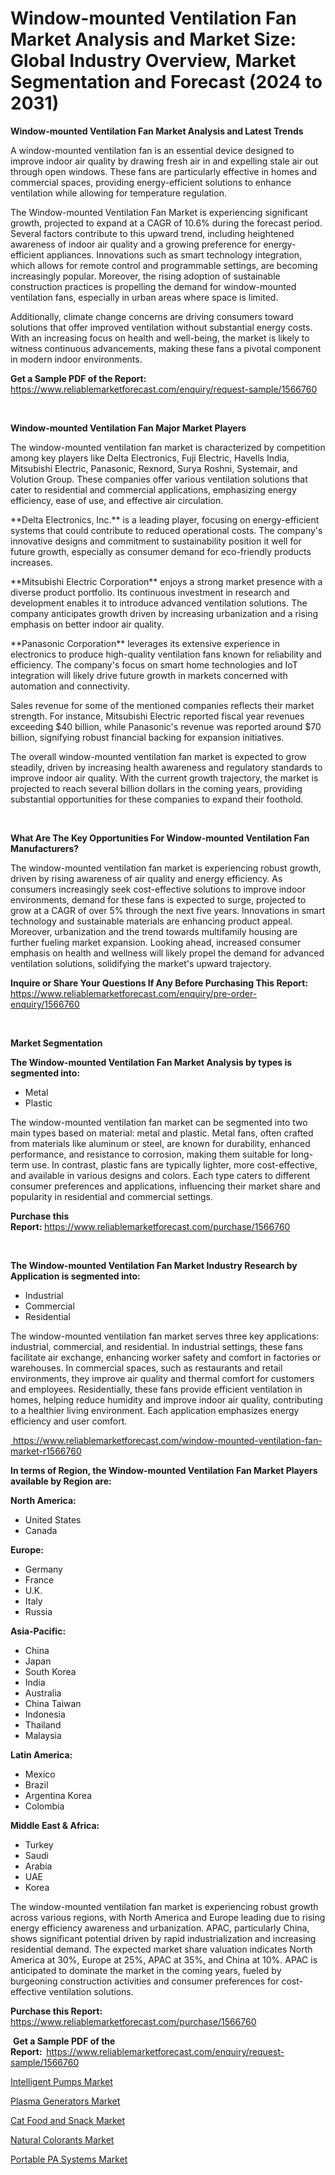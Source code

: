 <p><h1>Window-mounted Ventilation Fan Market Analysis and Market Size: Global Industry Overview, Market Segmentation and Forecast (2024 to 2031)</h1></p><p><strong>Window-mounted Ventilation Fan Market Analysis and Latest Trends</strong></p>
<p><p>A window-mounted ventilation fan is an essential device designed to improve indoor air quality by drawing fresh air in and expelling stale air out through open windows. These fans are particularly effective in homes and commercial spaces, providing energy-efficient solutions to enhance ventilation while allowing for temperature regulation.</p><p>The Window-mounted Ventilation Fan Market is experiencing significant growth, projected to expand at a CAGR of 10.6% during the forecast period. Several factors contribute to this upward trend, including heightened awareness of indoor air quality and a growing preference for energy-efficient appliances. Innovations such as smart technology integration, which allows for remote control and programmable settings, are becoming increasingly popular. Moreover, the rising adoption of sustainable construction practices is propelling the demand for window-mounted ventilation fans, especially in urban areas where space is limited.</p><p>Additionally, climate change concerns are driving consumers toward solutions that offer improved ventilation without substantial energy costs. With an increasing focus on health and well-being, the market is likely to witness continuous advancements, making these fans a pivotal component in modern indoor environments.</p></p>
<p><strong>Get a Sample PDF of the Report:&nbsp;</strong> <a href="https://www.reliablemarketforecast.com/enquiry/request-sample/1566760?utm_campaign=1167&utm_medium=2&utm_source=Github&utm_content=ia&utm_term=17112024&utm_id=window-mounted-ventilation-fan">https://www.reliablemarketforecast.com/enquiry/request-sample/1566760</a></p>
<p>&nbsp;</p>
<p><strong>Window-mounted Ventilation Fan Major Market Players</strong></p>
<p><p>The window-mounted ventilation fan market is characterized by competition among key players like Delta Electronics, Fuji Electric, Havells India, Mitsubishi Electric, Panasonic, Rexnord, Surya Roshni, Systemair, and Volution Group. These companies offer various ventilation solutions that cater to residential and commercial applications, emphasizing energy efficiency, ease of use, and effective air circulation.</p><p>**Delta Electronics, Inc.** is a leading player, focusing on energy-efficient systems that could contribute to reduced operational costs. The company's innovative designs and commitment to sustainability position it well for future growth, especially as consumer demand for eco-friendly products increases.</p><p>**Mitsubishi Electric Corporation** enjoys a strong market presence with a diverse product portfolio. Its continuous investment in research and development enables it to introduce advanced ventilation solutions. The company anticipates growth driven by increasing urbanization and a rising emphasis on better indoor air quality.</p><p>**Panasonic Corporation** leverages its extensive experience in electronics to produce high-quality ventilation fans known for reliability and efficiency. The company's focus on smart home technologies and IoT integration will likely drive future growth in markets concerned with automation and connectivity.</p><p>Sales revenue for some of the mentioned companies reflects their market strength. For instance, Mitsubishi Electric reported fiscal year revenues exceeding $40 billion, while Panasonic's revenue was reported around $70 billion, signifying robust financial backing for expansion initiatives.</p><p>The overall window-mounted ventilation fan market is expected to grow steadily, driven by increasing health awareness and regulatory standards to improve indoor air quality. With the current growth trajectory, the market is projected to reach several billion dollars in the coming years, providing substantial opportunities for these companies to expand their foothold.</p></p>
<p>&nbsp;</p>
<p><strong>What Are The Key Opportunities For Window-mounted Ventilation Fan Manufacturers?</strong></p>
<p><p>The window-mounted ventilation fan market is experiencing robust growth, driven by rising awareness of air quality and energy efficiency. As consumers increasingly seek cost-effective solutions to improve indoor environments, demand for these fans is expected to surge, projected to grow at a CAGR of over 5% through the next five years. Innovations in smart technology and sustainable materials are enhancing product appeal. Moreover, urbanization and the trend towards multifamily housing are further fueling market expansion. Looking ahead, increased consumer emphasis on health and wellness will likely propel the demand for advanced ventilation solutions, solidifying the market's upward trajectory.</p></p>
<p><strong>Inquire or Share Your Questions If Any Before Purchasing This Report:</strong> <a href="https://www.reliablemarketforecast.com/enquiry/pre-order-enquiry/1566760?utm_campaign=1167&utm_medium=2&utm_source=Github&utm_content=ia&utm_term=17112024&utm_id=window-mounted-ventilation-fan">https://www.reliablemarketforecast.com/enquiry/pre-order-enquiry/1566760</a></p>
<p>&nbsp;</p>
<p><strong>Market Segmentation</strong></p>
<p><strong>The Window-mounted Ventilation Fan Market Analysis by types is segmented into:</strong></p>
<p><ul><li>Metal</li><li>Plastic</li></ul></p>
<p><p>The window-mounted ventilation fan market can be segmented into two main types based on material: metal and plastic. Metal fans, often crafted from materials like aluminum or steel, are known for durability, enhanced performance, and resistance to corrosion, making them suitable for long-term use. In contrast, plastic fans are typically lighter, more cost-effective, and available in various designs and colors. Each type caters to different consumer preferences and applications, influencing their market share and popularity in residential and commercial settings.</p></p>
<p><strong>Purchase this Report:&nbsp;</strong><a href="https://www.reliablemarketforecast.com/purchase/1566760?utm_campaign=1167&utm_medium=2&utm_source=Github&utm_content=ia&utm_term=17112024&utm_id=window-mounted-ventilation-fan">https://www.reliablemarketforecast.com/purchase/1566760</a></p>
<p>&nbsp;</p>
<p><strong>The Window-mounted Ventilation Fan Market Industry Research by Application is segmented into:</strong></p>
<p><ul><li>Industrial</li><li>Commercial</li><li>Residential</li></ul></p>
<p><p>The window-mounted ventilation fan market serves three key applications: industrial, commercial, and residential. In industrial settings, these fans facilitate air exchange, enhancing worker safety and comfort in factories or warehouses. In commercial spaces, such as restaurants and retail environments, they improve air quality and thermal comfort for customers and employees. Residentially, these fans provide efficient ventilation in homes, helping reduce humidity and improve indoor air quality, contributing to a healthier living environment. Each application emphasizes energy efficiency and user comfort.</p></p>
<p><a href="https://www.reliablemarketforecast.com/window-mounted-ventilation-fan-market-r1566760?utm_campaign=1167&utm_medium=2&utm_source=Github&utm_content=ia&utm_term=17112024&utm_id=window-mounted-ventilation-fan">&nbsp;https://www.reliablemarketforecast.com/window-mounted-ventilation-fan-market-r1566760</a></p>
<p><strong>In terms of Region, the Window-mounted Ventilation Fan Market Players available by Region are:</strong></p>
<p>
    <p> <strong> North America: </strong>
        <ul>
            <li>United States</li>
            <li>Canada</li>
        </ul>
        </p> 
    <p> <strong> Europe: </strong>
        <ul>
            <li>Germany</li>
            <li>France</li>
            <li>U.K.</li>
            <li>Italy</li>
            <li>Russia</li>
        </ul>
        </p> 
    <p> <strong> Asia-Pacific: </strong>
        <ul>
            <li>China</li>
            <li>Japan</li>
            <li>South Korea</li>
            <li>India</li>
            <li>Australia</li>
            <li>China Taiwan</li>
            <li>Indonesia</li>
            <li>Thailand</li>
            <li>Malaysia</li>
        </ul>
        </p> 
    <p> <strong> Latin America: </strong>
        <ul>
            <li>Mexico</li>
            <li>Brazil</li>
            <li>Argentina Korea</li>
            <li>Colombia</li>
        </ul>
        </p> 
    <p> <strong> Middle East & Africa: </strong>
        <ul>
            <li>Turkey</li>
            <li>Saudi</li>
            <li>Arabia</li>
            <li>UAE</li>
            <li>Korea</li>
        </ul>
    </p>
    </p>
<p><p>The window-mounted ventilation fan market is experiencing robust growth across various regions, with North America and Europe leading due to rising energy efficiency awareness and urbanization. APAC, particularly China, shows significant potential driven by rapid industrialization and increasing residential demand. The expected market share valuation indicates North America at 30%, Europe at 25%, APAC at 35%, and China at 10%. APAC is anticipated to dominate the market in the coming years, fueled by burgeoning construction activities and consumer preferences for cost-effective ventilation solutions.</p></p>
<p><strong>Purchase this Report: </strong><a href="https://www.reliablemarketforecast.com/purchase/1566760?utm_campaign=1167&utm_medium=2&utm_source=Github&utm_content=ia&utm_term=17112024&utm_id=window-mounted-ventilation-fan">https://www.reliablemarketforecast.com/purchase/1566760</a></p>
<p>&nbsp;<strong>Get a Sample PDF of the Report:&nbsp;&nbsp;</strong><a href="https://www.reliablemarketforecast.com/enquiry/request-sample/1566760?utm_campaign=1167&utm_medium=2&utm_source=Github&utm_content=ia&utm_term=17112024&utm_id=window-mounted-ventilation-fan">https://www.reliablemarketforecast.com/enquiry/request-sample/1566760</a></p>
<p><strong></strong></p>
<p><p><a href="https://www.linkedin.com/pulse/intelligent-pumps-market-size-share-analysis-growth-uypoc?utm_campaign=1167&utm_medium=2&utm_source=Github&utm_content=ia&utm_term=17112024&utm_id=window-mounted-ventilation-fan">Intelligent Pumps Market</a></p><p><a href="https://issuu.com/reportprime-2/docs/plasma-generators-market-size-2030._87602efd3e95c2?utm_campaign=1167&utm_medium=2&utm_source=Github&utm_content=ia&utm_term=17112024&utm_id=window-mounted-ventilation-fan">Plasma Generators Market</a></p><p><a href="https://github.com/mabutironaldo/Market-Research-Report-List-6/blob/main/cat-food-and-snack-market.md?utm_campaign=1167&utm_medium=2&utm_source=Github&utm_content=ia&utm_term=17112024&utm_id=window-mounted-ventilation-fan">Cat Food and Snack Market</a></p><p><a href="https://www.linkedin.com/pulse/natural-colorants-market-size-status-forecast-2024-2031-proposis-6il2f?utm_campaign=1167&utm_medium=2&utm_source=Github&utm_content=ia&utm_term=17112024&utm_id=window-mounted-ventilation-fan">Natural Colorants Market</a></p><p><a href="https://issuu.com/reportprime-2/docs/portable-pa-systems-market-size-203_4a2027c3195f63?utm_campaign=1167&utm_medium=2&utm_source=Github&utm_content=ia&utm_term=17112024&utm_id=window-mounted-ventilation-fan">Portable PA Systems Market</a></p></p>